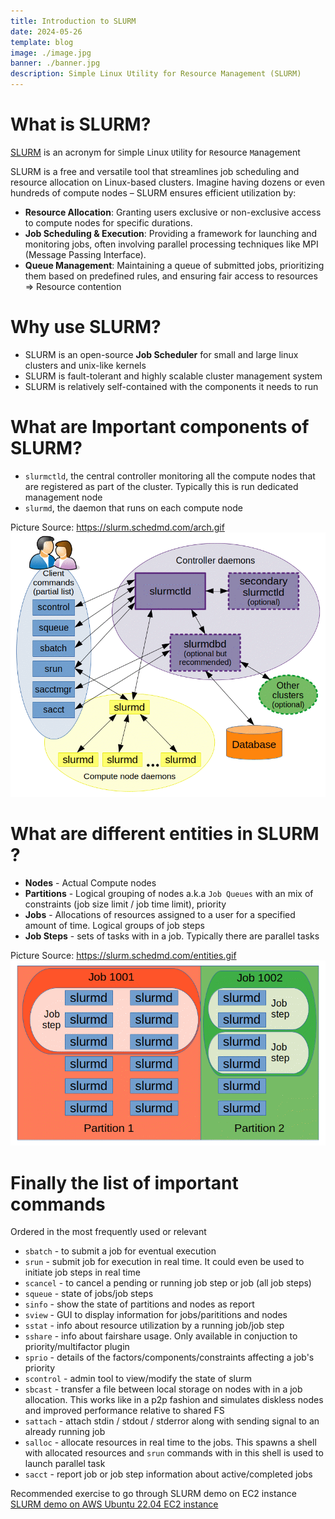 ```yaml
---
title: Introduction to SLURM
date: 2024-05-26
template: blog
image: ./image.jpg
banner: ./banner.jpg
description: Simple Linux Utility for Resource Management (SLURM)
---
```



# What is SLURM?
[SLURM](https://slurm.schedmd.com/quickstart.html) is an acronym for `S`imple `L`inux `U`tility for `R`esource `M`anagement

SLURM is a free and versatile tool that  streamlines job scheduling and resource allocation on Linux-based clusters.  Imagine having dozens or even hundreds of compute nodes –  SLURM ensures efficient utilization by:

- **Resource Allocation**: Granting users exclusive or non-exclusive access to compute nodes for specific durations.
- **Job Scheduling & Execution**: Providing a framework for launching and monitoring jobs, often involving parallel processing techniques like MPI (Message Passing Interface).
- **Queue Management**: Maintaining a queue of submitted jobs, prioritizing them based on predefined rules, and ensuring fair access to resources => Resource contention

# Why use SLURM?
- SLURM is an open-source **Job Scheduler** for small and large linux clusters and unix-like kernels
- SLURM is fault-tolerant and highly scalable cluster management system
- SLURM is relatively self-contained with the components it needs to run


# What are Important components of SLURM?
- `slurmctld`, the central controller monitoring all the compute nodes that are registered as part of the cluster. Typically this is run dedicated management node
- `slurmd`, the daemon that runs on each compute node


Picture Source: https://slurm.schedmd.com/arch.gif
![](./arch.gif)


# What are different entities in SLURM ?

- **Nodes** - Actual Compute nodes
- **Partitions** - Logical grouping of nodes a.k.a `Job Queues` with an mix of constraints (job size limit / job time limit), priority
- **Jobs** - Allocations of resources assigned to a user for a specified amount of time. Logical groups of job steps
- **Job Steps** - sets of tasks with in a job. Typically there are parallel tasks

Picture Source: https://slurm.schedmd.com/entities.gif
![](./entities.gif)


# Finally the list of important commands

Ordered in the most frequently used or relevant
- `sbatch` - to submit a job for eventual execution
- `srun` - submit job for execution in real time. It could even be used to initiate job steps in real time
- `scancel` - to cancel a pending or running job step or job (all job steps)
- `squeue` - state of jobs/job steps
- `sinfo` - show the state of partitions and nodes as report
- `sview` - GUI to display information for jobs/parititions and nodes
- `sstat` - info about resource utilization by a running job/job step
- `sshare` - info about fairshare usage. Only available in conjuction to priority/multifactor plugin
- `sprio` - details of the factors/components/constraints affecting a job's priority
- `scontrol` - admin tool to view/modify the state of slurm
- `sbcast` - transfer a file between local storage on nodes with in a job allocation. This works like in a p2p fashion and simulates diskless nodes and improved performance relative to shared FS
- `sattach` - attach stdin / stdout / stderror along with sending signal to an already running job
- `salloc` - allocate resources in real time to the jobs. This spawns a shell with allocated resources and `srun` commands with in this shell is used to launch parallel task
- `sacct` - report job or job step information about active/completed jobs


Recommended exercise to go through SLURM demo on EC2 instance [SLURM demo on AWS Ubuntu 22.04 EC2 instance](https://www.narenvadapalli.com/blog/slurm-on-aws-ubuntu-ec2/)
